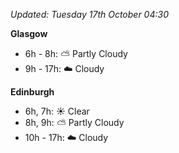 *Updated: Tuesday 17th October 04:30*

**Glasgow**

* 6h - 8h: :partly_sunny: Partly Cloudy
* 9h - 17h: :cloud: Cloudy

**Edinburgh**

* 6h, 7h: :sunny: Clear
* 8h, 9h: :partly_sunny: Partly Cloudy
* 10h - 17h: :cloud: Cloudy
